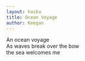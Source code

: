 ```yaml
---
layout: haiku
title: Ocean Voyage
author: Keegan 
---
```


An ocean voyage  
As waves break over the bow  
the sea welcomes me  
